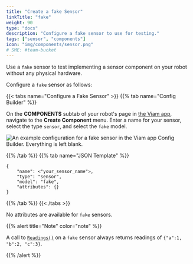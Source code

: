 ```yaml
---
title: "Create a fake Sensor"
linkTitle: "fake"
weight: 90
type: "docs"
description: "Configure a fake sensor to use for testing."
tags: ["sensor", "components"]
icon: "img/components/sensor.png"
# SME: #team-bucket
---
```


Use a `fake` sensor to test implementing a sensor component on your robot without any physical hardware.

Configure a `fake` sensor as follows:

{{< tabs name="Configure a Fake Sensor" >}}
{{% tab name="Config Builder" %}}

On the **COMPONENTS** subtab of your robot's page in [the Viam app](https://app.viam.com), navigate to the **Create Component** menu.
Enter a name for your sensor, select the type `sensor`, and select the `fake` model.

![An example configuration for a fake sensor in the Viam app Config Builder. Everything is left blank.](../img/fake-sensor-ui-config.png)

{{% /tab %}}
{{% tab name="JSON Template" %}}

```json-viam {class="line-numbers linkable-line-numbers"}
{
    "name": <"your_sensor_name">,
    "type": "sensor",
    "model": "fake",
    "attributes": {}
}
```

{{% /tab %}}
{{< /tabs >}}

No attributes are available for `fake` sensors.

{{% alert title="Note" color="note" %}}

A call to [`Readings()`](../#readings) on a `fake` sensor always returns readings of `{"a":1, "b":2, "c":3}`.

{{% /alert %}}

